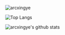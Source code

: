 ![arcxingye](https://count.getloli.com/get/@arcxingye)

![Top Langs](https://github-readme-stats.vercel.app/api/top-langs/?username=arcxingye&layout=compact)

![arcxingye's github stats](https://github-readme-stats.vercel.app/api?username=arcxingye)
<!--
**arcxingye/arcxingye** is a ✨ _special_ ✨ repository because its `README.md` (this file) appears on your GitHub profile.

Here are some ideas to get you started:

- 🔭 I’m currently working on ...
- 🌱 I’m currently learning ...
- 👯 I’m looking to collaborate on ...
- 🤔 I’m looking for help with ...
- 💬 Ask me about ...
- 📫 How to reach me: ...
- 😄 Pronouns: ...
- ⚡ Fun fact: ...
-->
